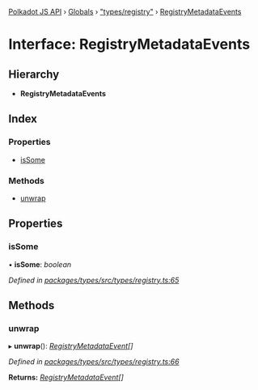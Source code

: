 [Polkadot JS API](../README.md) › [Globals](../globals.md) › ["types/registry"](../modules/_types_registry_.md) › [RegistryMetadataEvents](_types_registry_.registrymetadataevents.md)

# Interface: RegistryMetadataEvents

## Hierarchy

* **RegistryMetadataEvents**

## Index

### Properties

* [isSome](_types_registry_.registrymetadataevents.md#issome)

### Methods

* [unwrap](_types_registry_.registrymetadataevents.md#unwrap)

## Properties

###  isSome

• **isSome**: *boolean*

*Defined in [packages/types/src/types/registry.ts:65](https://github.com/polkadot-js/api/blob/58de0b8b9c/packages/types/src/types/registry.ts#L65)*

## Methods

###  unwrap

▸ **unwrap**(): *[RegistryMetadataEvent](_types_registry_.registrymetadataevent.md)[]*

*Defined in [packages/types/src/types/registry.ts:66](https://github.com/polkadot-js/api/blob/58de0b8b9c/packages/types/src/types/registry.ts#L66)*

**Returns:** *[RegistryMetadataEvent](_types_registry_.registrymetadataevent.md)[]*
